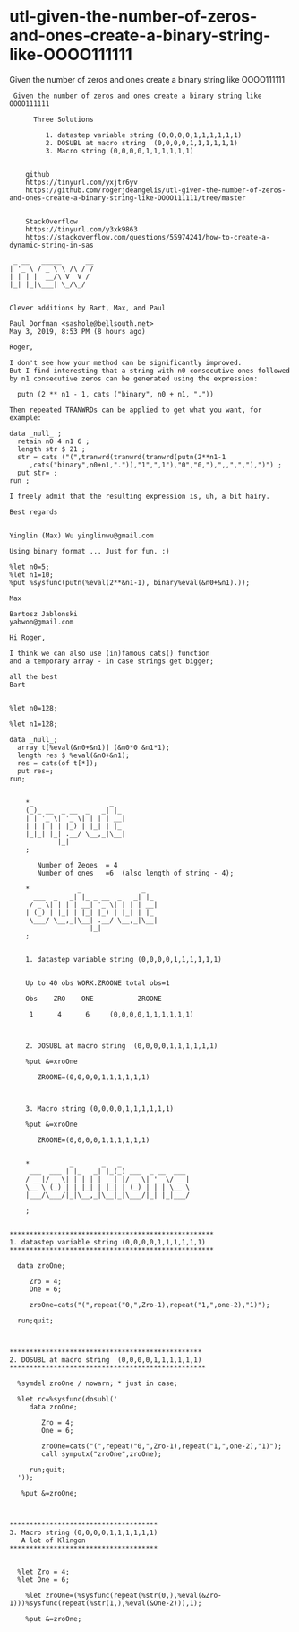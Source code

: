 # utl-given-the-number-of-zeros-and-ones-create-a-binary-string-like-OOOO111111
Given the number of zeros and ones create a binary string like OOOO111111

     Given the number of zeros and ones create a binary string like OOOO111111                                                          
                                                                                                                                        
          Three Solutions                                                                                                               
                                                                                                                                        
             1. datastep variable string (0,0,0,0,1,1,1,1,1,1)                                                                          
             2. DOSUBL at macro string  (0,0,0,0,1,1,1,1,1,1)                                                                           
             3. Macro string (0,0,0,0,1,1,1,1,1,1)                                                                                      
                                                                                                                                        
                                                                                                                                        
        github                                                                                                                          
        https://tinyurl.com/yxjtr6yv                                                                                                    
        https://github.com/rogerjdeangelis/utl-given-the-number-of-zeros-and-ones-create-a-binary-string-like-OOOO111111/tree/master    
                                                                                                                                        
                                                                                                                                        
        StackOverflow                                                                                                                   
        https://tinyurl.com/y3xk9863                                                                                                    
        https://stackoverflow.com/questions/55974241/how-to-create-a-dynamic-string-in-sas  
        
     _ __   _____      __                                                        
    | '_ \ / _ \ \ /\ / /                                                        
    | | | |  __/\ V  V /                                                         
    |_| |_|\___| \_/\_/                                                          
                                                                                 
                                                                                 
    Clever additions by Bart, Max, and Paul                                              
                                                                                 
    Paul Dorfman <sashole@bellsouth.net>                                         
    May 3, 2019, 8:53 PM (8 hours ago)                                           
                                                                                 
    Roger,                                                                       
                                                                                 
    I don't see how your method can be significantly improved.                   
    But I find interesting that a string with n0 consecutive ones followed       
    by n1 consecutive zeros can be generated using the expression:               
                                                                                 
      putn (2 ** n1 - 1, cats ("binary", n0 + n1, "."))                          
                                                                                 
    Then repeated TRANWRDs can be applied to get what you want, for example:     
                                                                                 
    data _null_ ;                                                                
      retain n0 4 n1 6 ;                                                         
      length str $ 21 ;                                                          
      str = cats ("(",tranwrd(tranwrd(tranwrd(putn(2**n1-1                       
         ,cats("binary",n0+n1,".")),"1",",1"),"0","0,"),",,",","),")") ;         
      put str= ;                                                                 
    run ;                                                                        
                                                                                 
    I freely admit that the resulting expression is, uh, a bit hairy.            
                                                                                 
    Best regards                                                                 
                                                                                 
                                                                                 
    Yinglin (Max) Wu yinglinwu@gmail.com                                         
                                                                                 
    Using binary format ... Just for fun. :)                                     
                                                                                 
    %let n0=5;                                                                   
    %let n1=10;                                                                  
    %put %sysfunc(putn(%eval(2**&n1-1), binary%eval(&n0+&n1).));                 
                                                                                 
    Max                                                                          
                                                                                 
    Bartosz Jablonski                                      
    yabwon@gmail.com                                       
                                                           
    Hi Roger,                                              
                                                           
    I think we can also use (in)famous cats() function     
    and a temporary array - in case strings get bigger;    
                                                           
    all the best                                           
    Bart                                                   
                                                           
                                                           
    %let n0=128;                                           
                                                           
    %let n1=128;                                           
                                                           
    data _null_;                                           
      array t[%eval(&n0+&n1)] (&n0*0 &n1*1);               
      length res $ %eval(&n0+&n1);                         
      res = cats(of t[*]);                                 
      put res=;                                            
    run;                                                   
                                                                             
                                                                                                                             
        *_                   _                                                                                                          
        (_)_ __  _ __  _   _| |_                                                                                                        
        | | '_ \| '_ \| | | | __|                                                                                                       
        | | | | | |_) | |_| | |_                                                                                                        
        |_|_| |_| .__/ \__,_|\__|                                                                                                       
                |_|                                                                                                                     
        ;                                                                                                                               
                                                                                                                                        
           Number of Zeoes  = 4                                                                                                         
           Number of ones   =6  (also length of string - 4);                                                                            
                                                                                                                                        
        *            _               _                                                                                                  
          ___  _   _| |_ _ __  _   _| |_                                                                                                
         / _ \| | | | __| '_ \| | | | __|                                                                                               
        | (_) | |_| | |_| |_) | |_| | |_                                                                                                
         \___/ \__,_|\__| .__/ \__,_|\__|                                                                                               
                        |_|                                                                                                             
        ;                                                                                                                               
                                                                                                                                        
                                                                                                                                        
        1. datastep variable string (0,0,0,0,1,1,1,1,1,1)                                                                               
                                                                                                                                        
                                                                                                                                        
        Up to 40 obs WORK.ZROONE total obs=1                                                                                            
                                                                                                                                        
        Obs    ZRO    ONE           ZROONE                                                                                              
                                                                                                                                        
         1      4      6     (0,0,0,0,1,1,1,1,1,1)                                                                                      
                                                                                                                                        
                                                                                                                                        
                                                                                                                                        
        2. DOSUBL at macro string  (0,0,0,0,1,1,1,1,1,1)                                                                                
                                                                                                                                        
        %put &=xroOne                                                                                                                   
                                                                                                                                        
           ZROONE=(0,0,0,0,1,1,1,1,1,1)                                                                                                 
                                                                                                                                        
                                                                                                                                        
                                                                                                                                        
        3. Macro string (0,0,0,0,1,1,1,1,1,1)                                                                                           
                                                                                                                                        
        %put &=xroOne                                                                                                                   
                                                                                                                                        
           ZROONE=(0,0,0,0,1,1,1,1,1,1)                                                                                                 
                                                                                                                                        
                                                                                                                                        
        *          _       _   _                                                                                                        
         ___  ___ | |_   _| |_(_) ___  _ __  ___                                                                                        
        / __|/ _ \| | | | | __| |/ _ \| '_ \/ __|                                                                                       
        \__ \ (_) | | |_| | |_| | (_) | | | \__ \                                                                                       
        |___/\___/|_|\__,_|\__|_|\___/|_| |_|___/                                                                                       
                                                                                                                                        
        ;                                                                                                                               
                                                                                                                                        
                                                                                                                                        
    ***************************************************                                                                                 
    1. datastep variable string (0,0,0,0,1,1,1,1,1,1)                                                                                   
    ***************************************************                                                                                 
                                                                                                                                        
      data zroOne;                                                                                                                      
                                                                                                                                        
         Zro = 4;                                                                                                                       
         One = 6;                                                                                                                       
                                                                                                                                        
         zroOne=cats("(",repeat("0,",Zro-1),repeat("1,",one-2),"1)");                                                                   
                                                                                                                                        
      run;quit;                                                                                                                         
                                                                                                                                        
                                                                                                                                        
                                                                                                                                        
    ************************************************                                                                                    
    2. DOSUBL at macro string  (0,0,0,0,1,1,1,1,1,1)                                                                                    
    *************************************************                                                                                   
                                                                                                                                        
      %symdel zroOne / nowarn; * just in case;                                                                                          
                                                                                                                                        
      %let rc=%sysfunc(dosubl('                                                                                                         
         data zroOne;                                                                                                                   
                                                                                                                                        
            Zro = 4;                                                                                                                    
            One = 6;                                                                                                                    
                                                                                                                                        
            zroOne=cats("(",repeat("0,",Zro-1),repeat("1,",one-2),"1)");                                                                
            call symputx("zroOne",zroOne);                                                                                              
                                                                                                                                        
         run;quit;                                                                                                                      
      '));                                                                                                                              
                                                                                                                                        
       %put &=zroOne;                                                                                                                   
                                                                                                                                        
                                                                                                                                        
                                                                                                                                        
    *************************************                                                                                               
    3. Macro string (0,0,0,0,1,1,1,1,1,1)                                                                                               
       A lot of Klingon                                                                                                                 
    *************************************                                                                                               
                                                                                                                                        
                                                                                                                                        
      %let Zro = 4;                                                                                                                     
      %let One = 6;                                                                                                                     
                                                                                                                                        
        %let zroOne=(%sysfunc(repeat(%str(0,),%eval(&Zro-1)))%sysfunc(repeat(%str(1,),%eval(&One-2))),1);                               
                                                                                                                                        
        %put &=zroOne;                                                                                                                  
                                                                                                                                        
                                                                                                                                        
